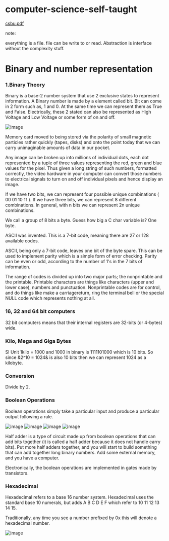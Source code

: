 # computer-science-self-taught

[csbu.pdf](https://github.com/user-attachments/files/16031328/csbu.pdf)

note:

everything is a file. file can be write to or read.
Abstraction is interface without the complexity stuff.

# Binary and number representation

### 1.Binary Theory

Binary is a base-2 number system that use 2 exclusive states to represent information. A Binary number is made by a element called bit. Bit can come in 2 form such as, 1 and 0. At the same time we can represent them as True and False. Electrically, these 2 stated can also be represented as High Voltage and Low Voltage or some form of on and off.

![image](https://github.com/Sambor2511/computer-science-self-taught/assets/76769524/9ff863ab-7b61-4298-be32-90da369d70c3)

Memory card moved to being stored via the
polarity of small magnetic particles rather quickly (tapes, disks) and
onto the point today that we can carry unimaginable amounts of data
in our pocket.

Any image can be
broken up into millions of individual dots, each dot represented by a
tuple of three values representing the red, green and blue values for
the pixel. Thus given a long string of such numbers, formatted
correctly, the video hardware in your computer can convert those
numbers to electrical signals to turn on and off individual pixels and
hence display an image.

If we have two bits, we can represent four possible unique
combinations ( 00 01 10 11 ). If we have three bits, we can represent 8
different combinations. In general, with n bits we can represent 2n
unique combinations.

We call a group of 8 bits a byte. Guess
how big a C char variable is? One byte.

ASCII was invented. This is a 7-bit code, meaning
there are 27 or 128 available codes.

ASCII, being only a 7-bit code, leaves one bit of the byte spare. This
can be used to implement parity which is a simple form of error
checking. Parity can be even or odd, according to the number of 1's in the 7 bits of information.

The range of codes is divided up into two major parts; the nonprintable
and the printable. Printable characters are things like
characters (upper and lower case), numbers and punctuation. Nonprintable
codes are for control, and do things like make a carriagereturn,
ring the terminal bell or the special NULL code which
represents nothing at all.

### 16, 32 and 64 bit computers

32 bit computers means that their internal registers are 32-bits (or 4-bytes) wide.

### Kilo, Mega and Giga Bytes

SI Unit 1kilo = 1000 and 1000 in binary is 1111101000 which is 10 bits. So since &2^10 = 1024& is also 10 bits then we can represent 1024 as a kilobyte.

### Conversion

Divide by 2.

### Boolean Operations

Boolean operations simply take a particular input and produce a
particular output following a rule.

![image](https://github.com/Sambor2511/computer-science-self-taught/assets/76769524/6d522051-6f9c-4889-80e7-138e594d6d30)
![image](https://github.com/Sambor2511/computer-science-self-taught/assets/76769524/83711885-42f4-4a07-b803-176f24a4709e)
![image](https://github.com/Sambor2511/computer-science-self-taught/assets/76769524/44a9fec6-e5ef-42d1-9111-3d18d77cf1c3)
![image](https://github.com/Sambor2511/computer-science-self-taught/assets/76769524/33a43dff-1f9e-4b3b-8bd0-f354098f3a80)

Half adder is a type of circuit made up from boolean operations that can add bits together (it
is called a half adder because it does not handle carry bits). Put more
half adders together, and you will start to build something that can
add together long binary numbers. Add some external memory, and
you have a computer.

Electronically, the boolean operations are implemented in gates made
by transistors.

### Hexadecimal

Hexadecimal refers to a base 16 number system. Hexadecimal uses the standard base 10 numerals, but adds A B C D E F which refer to 10 11 12 13 14 15.

Traditionally, any time you see a number prefixed by 0x this will
denote a hexadecimal number.

![image](https://github.com/Sambor2511/computer-science-self-taught/assets/76769524/eaf62799-2844-4455-9e20-2af70abc065c)


